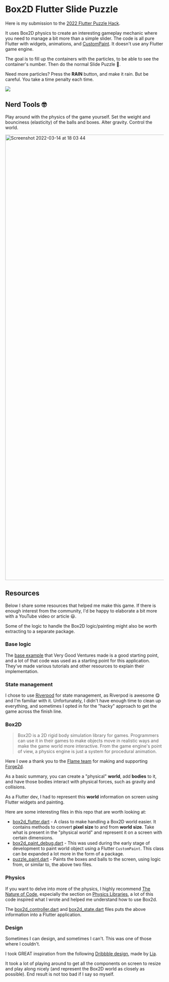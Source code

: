 # Box2D Flutter Slide Puzzle

Here is my submission to the [2022 Flutter Puzzle Hack](https://flutter.dev/events/puzzle-hack).

It uses Box2D physics to create an interesting gameplay mechanic where you need to manage a bit more than a simple slider. The code is all pure Flutter with widgets, animations, and [CustomPaint](https://api.flutter.dev/flutter/widgets/CustomPaint-class.html). It doesn't use any Flutter game engine.

The goal is to fill up the containers with the particles, to be able to see the container's number. Then do the normal Slide Puzzle 🙂.

Need more particles? Press the **RAIN** button, and make it rain. But be careful. You take a time penalty each time.

![](preview.gif)

## Nerd Tools 🤓

Play around with the physics of the game yourself. Set the weight and bounciness (elasticity) of the balls and boxes. Alter gravity. Control the world.

<img width="1414" alt="Screenshot 2022-03-14 at 18 03 44" src="https://user-images.githubusercontent.com/13705472/158223345-2b35cc19-d7dc-4334-bd44-621ed2bc0a4c.png">

## Resources

Below I share some resources that helped me make this game. If there is enough interest from the community, I'd be happy to elaborate a bit more with a YouTube video or article 😃.

Some of the logic to handle the Box2D logic/painting might also be worth extracting to a separate package.

### Base logic
The [base example](https://github.com/VGVentures/slide_puzzle) that Very Good Ventures made is a good starting point, and a lot of that code was used as a starting point for this application. They've made various tutorials and other resources to explain their implementation.

### State management
I chose to use [Riverpod](https://riverpod.dev/) for state management, as Riverpod is awesome 😋 and I'm familiar with it. Unfortunately, I didn't have enough time to clean up everything, and sometimes I opted in for the "hacky" approach to get the game across the finish line. 

### Box2D
> Box2D is a 2D rigid body simulation library for games. Programmers can use it in their games to make objects move in realistic ways and make the game world more interactive. From the game engine's point of view, a physics engine is just a system for procedural animation.

Here I owe a thank you to the [Flame team](https://flame-engine.org/) for making and supporting [Forge2d](https://pub.dev/packages/forge2d).

As a basic summary, you can create a "physical" **world**, add **bodies** to it, and have those bodies interact with physical forces, such as gravity and collisions.

As a Flutter dev, I had to represent this **world** information on screen using Flutter widgets and painting.

Here are some interesting files in this repo that are worth looking at:
- [box2d_flutter.dart](lib/box2d/box2d_flutter.dart) - A class to make handling a Box2D world easier. It contains methods to convert **pixel size** to and from **world size**. Take what is present in the "physical world" and represent it on a screen with certain dimensions.
- [box2d_paint_debug.dart](lib/box2d/box2d_paint_debug.dart) - This was used during the early stage of development to paint world object using a Flutter `CustomPaint`. This class can be expanded a lot more in the form of a package.
- [puzzle_paint.dart](lib/widgets/puzzle_paint.dart) - Paints the boxes and balls to the screen, using logic from, or similar to, the above two files.

### Physics
If you want to delve into more of the physics, I highly recommend [The Nature of Code](https://natureofcode.com/), especially the section on [Physics Libraries](https://natureofcode.com/book/chapter-5-physics-libraries/), a lot of this code inspired what I wrote and helped me understand how to use Box2d.

The [box2d_controller.dart](lib/controllers/box2d_controller.dart) and [box2d_state.dart](lib/state/box2d_state.dart) files puts the above information into a Flutter application.

### Design
Sometimes I can design, and sometimes I can't. This was one of those where I couldn't. 

I took GREAT inspiration from the following [Dribbble design](https://dribbble.com/shots/12995366-Black-Sphere-Create-3D-object-in-Figma), made by [Lia](https://dribbble.com/LiaLuong).

It took a lot of playing around to get all the components on screen to resize and play along nicely (and represent the Box2D world as closely as possible). End result is not too bad if I say so myself.
